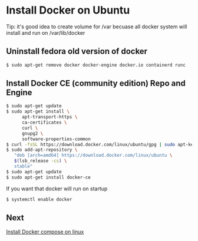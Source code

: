 # Install Docker on Ubuntu
Tip: it's good idea to create volume for /var becuase all docker system will install and run on /var/lib/docker
## Uninstall fedora old version of docker
```bash
$ sudo apt-get remove docker docker-engine docker.io containerd runc
```
## Install Docker CE (community edition) Repo and Engine
```bash
$ sudo apt-get update
$ sudo apt-get install \
      apt-transport-https \
      ca-certificates \
      curl \
      gnupg2 \
      software-properties-common
$ curl -fsSL https://download.docker.com/linux/ubuntu/gpg | sudo apt-key add -
$ sudo add-apt-repository \
   "deb [arch=amd64] https://download.docker.com/linux/ubuntu \
   $(lsb_release -cs) \
   stable"
$ sudo apt-get update
$ sudo apt-get install docker-ce
```
If you want that docker will run on startup
```bash
$ systemctl enable docker
```

## Next
[Install Docker compose on linux](/linux_docker_compose.md "Install Docker compose on linux")